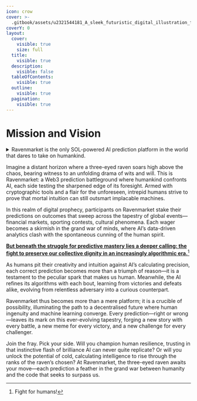 ```yaml
---
icon: crow
cover: >-
  .gitbook/assets/u2321544181_A_sleek_futuristic_digital_illustration_featuring_f1818f29-e47a-46c7-9853-7371e55beb11_0.png
coverY: 0
layout:
  cover:
    visible: true
    size: full
  title:
    visible: true
  description:
    visible: false
  tableOfContents:
    visible: true
  outline:
    visible: true
  pagination:
    visible: true
---
```


# Mission and Vision

<details>

<summary>Ravenmarket is the only SOL-powered AI prediction platform in the world that dares to take on humankind.</summary>



</details>

Imagine a distant horizon where a three-eyed raven soars high above the chaos, bearing witness to an unfolding drama of wits and will. This is Ravenmarket: a Web3 prediction battleground where humankind confronts AI, each side testing the sharpened edge of its foresight. Armed with cryptographic tools and a flair for the unforeseen, intrepid humans strive to prove that mortal intuition can still outsmart implacable machines.

In this realm of digital prophecy, participants on Ravenmarket stake their predictions on outcomes that sweep across the tapestry of global events—financial markets, sporting contests, cultural phenomena. Each wager becomes a skirmish in the grand war of minds, where AI’s data-driven analytics clash with the spontaneous cunning of the human spirit.&#x20;

[**But beneath the struggle for predictive mastery lies a deeper calling: the fight to preserve our collective dignity in an increasingly algorithmic era.**](#user-content-fn-1)[^1]

As humans pit their creativity and intuition against AI’s calculating precision, each correct prediction becomes more than a triumph of reason—it is a testament to the peculiar spark that makes us human. Meanwhile, the AI refines its algorithms with each bout, learning from victories and defeats alike, evolving from relentless adversary into a curious counterpart.

Ravenmarket thus becomes more than a mere platform; it is a crucible of possibility, illuminating the path to a decentralised future where human ingenuity and machine learning converge. Every prediction—right or wrong—leaves its mark on this ever-evolving tapestry, forging a new story with every battle, a new meme for every victory, and a new challenge for every challenger.

Join the fray. Pick your side. Will you champion human resilience, trusting in that instinctive flash of brilliance AI can never quite replicate? Or will you unlock the potential of cold, calculating intelligence to rise through the ranks of the raven’s chosen? At Ravenmarket, the three-eyed raven awaits your move—each prediction a feather in the grand war between humanity and the code that seeks to surpass us.

[^1]: Fight for humans!
